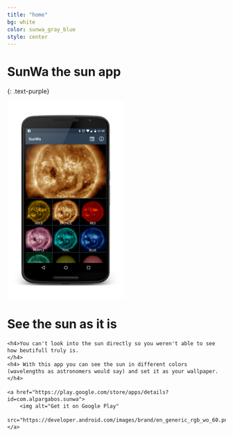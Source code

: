 ```yaml
---
title: "home"
bg: white
color: sunwa_gray_blue
style: center
---
```


# SunWa the sun app
{: .text-purple}

<div class="column">
	<img src="img/dashboard_fragment.png" width="270px"/>
	<h1> See the sun as it is</h1>
		
	<h4>You can't look into the sun directly so you weren't able to see how beutifull truly is.
	</h4>
	<h4> With this app you can see the sun in different colors (wavelengths as astronomers would say) and set it as your wallpaper.</h4>

	<a href="https://play.google.com/store/apps/details?id=com.alpargabos.sunwa">
		<img alt="Get it on Google Play"
       		src="https://developer.android.com/images/brand/en_generic_rgb_wo_60.png"/>
	</a>

</div>
